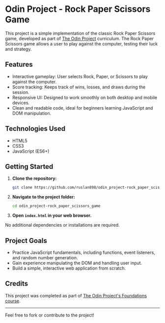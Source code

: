 # Odin Project - Rock Paper Scissors Game

This project is a simple implementation of the classic Rock Paper Scissors game, developed as part of [The Odin Project](https://www.theodinproject.com/) curriculum. The Rock Paper Scissors game allows a user to play against the computer, testing their luck and strategy.

## Features

- Interactive gameplay: User selects Rock, Paper, or Scissors to play against the computer.
- Score tracking: Keeps track of wins, losses, and draws during the session.
- Responsive UI: Designed to work smoothly on both desktop and mobile devices.
- Clean and readable code, ideal for beginners learning JavaScript and DOM manipulation.

## Technologies Used

- HTML5
- CSS3
- JavaScript (ES6+)

## Getting Started

1. **Clone the repository:**
   ```bash
   git clone https://github.com/ruslan898/odin_project-rock_paper_scissors_game.git
   ```
2. **Navigate to the project folder:**
   ```bash
   cd odin_project-rock_paper_scissors_game
   ```
3. **Open `index.html` in your web browser.**

No additional dependencies or installations are required.

## Project Goals

- Practice JavaScript fundamentals, including functions, event listeners, and random number generation.
- Gain experience manipulating the DOM and handling user input.
- Build a simple, interactive web application from scratch.

## Credits

This project was completed as part of [The Odin Project's Foundations course](https://www.theodinproject.com/paths/foundations/courses/foundations).

---

Feel free to fork or contribute to the project!

